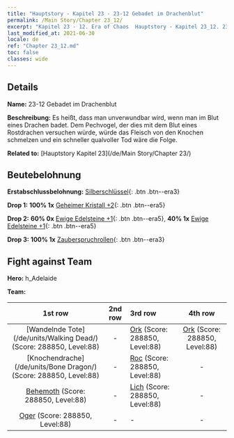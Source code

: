 ```yaml
---
title: "Hauptstory - Kapitel 23 - 23-12 Gebadet im Drachenblut"
permalink: /Main Story/Chapter 23_12/
excerpt: "Kapitel 23 - 12. Era of Chaos  Hauptstory - Kapitel 23_12. 23-12 Gebadet im Drachenblut"
last_modified_at: 2021-06-30
locale: de
ref: "Chapter 23_12.md"
toc: false
classes: wide
---
```


## Details

 **Name:** 23-12 Gebadet im Drachenblut

 **Beschreibung:** Es heißt, dass man unverwundbar wird, wenn man im Blut eines Drachen badet. Dem Pechvogel, der dies mit dem Blut eines Rostdrachen versuchen würde, würde das Fleisch von den Knochen schmelzen und ein schneller qualvoller Tod wäre die Folge.

 **Related to:** [Hauptstory Kapitel 23](/de/Main Story/Chapter 23/)

## Beutebelohnung

 **Erstabschlussbelohnung:** [Silberschlüssel](/ItemsDE/con_693/){: .btn .btn--era3}

 **Drop 1:** **100% 1x** [Geheimer Kristall +2](/ItemsDE/mat_80/){: .btn .btn--era5}

 **Drop 2:** **60% 0x** [Ewige Edelsteine +1](/ItemsDE/mat_72/){: .btn .btn--era5}, **40% 1x** [Ewige Edelsteine +1](/ItemsDE/mat_72/){: .btn .btn--era5}

 **Drop 3:** **100% 1x** [Zauberspruchrollen](/ItemsDE/con_694/){: .btn .btn--era3}


## Fight against Team
 **Hero:** h_Adelaide

 **Team:**


  | 1st row | 2nd row | 3rd row | 4th row |
  |:----:|:----:|:----|:----:|
  | [Wandelnde Tote](/de/units/Walking Dead/) (Score: 288850, Level:88)  | - | [Ork](/de/units/Orc/) (Score: 288850, Level:88)  | [Ork](/de/units/Orc/) (Score: 288850, Level:88)  |
  | [Knochendrache](/de/units/Bone Dragon/) (Score: 288850, Level:88)  | - | [Roc](/de/units/Roc/) (Score: 288850, Level:88)  | - |
  | [Behemoth](/de/units/Behemoth/) (Score: 288850, Level:88)  | - | [Lich](/de/units/Lich/) (Score: 288850, Level:88)  | - |
  | [Oger](/de/units/Ogre/) (Score: 288850, Level:88)  | - | - | - |


